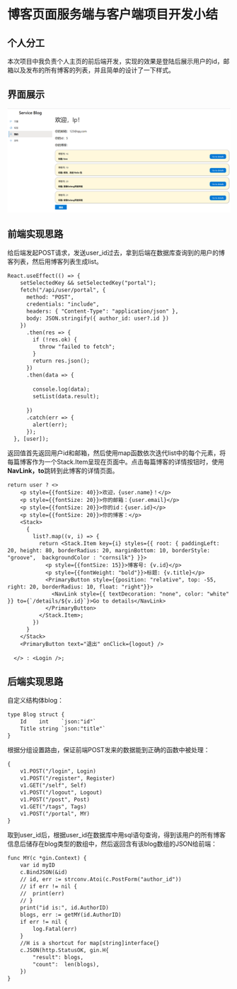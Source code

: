 # 博客页面服务端与客户端项目开发小结      
## 个人分工       
本次项目中我负责个人主页的前后端开发，实现的效果是登陆后展示用户的id，邮箱以及发布的所有博客的列表，并且简单的设计了一下样式。  

## 界面展示      
![](./image/lp.png) 

## 前端实现思路       
给后端发起POST请求，发送user_id过去，拿到后端在数据库查询到的用户的博客列表，然后用博客列表生成list。     
```
React.useEffect(() => {
    setSelectedKey && setSelectedKey("portal");
    fetch("/api/user/portal", {
      method: "POST",
      credentials: "include",
      headers: { "Content-Type": "application/json" },
      body: JSON.stringify({ author_id: user?.id })
    })
      .then(res => {
        if (!res.ok) {
          throw "failed to fetch";
        }
        return res.json();
      })
      .then(data => {

        console.log(data);
        setList(data.result);

      })
      .catch(err => {
        alert(err);
      });
  }, [user]);
```
返回值首先返回用户id和邮箱，然后使用map函数依次迭代list中的每个元素，将每篇博客作为一个Stack.Item呈现在页面中。点击每篇博客的详情按钮时，使用**NavLink，to**跳转到此博客的详情页面。       
```
return user ? <>
    <p style={{fontSize: 40}}>欢迎，{user.name}！</p>
    <p style={{fontSize: 20}}>你的邮箱：{user.email}</p>
    <p style={{fontSize: 20}}>你的id：{user.id}</p>
    <p style={{fontSize: 20}}>你的博客：</p>
    <Stack>
      {
        list?.map((v, i) => {
          return <Stack.Item key={i} styles={{ root: { paddingLeft: 20, height: 80, borderRadius: 20, marginBottom: 10, borderStyle: "groove",  backgroundColor : "cornsilk"} }}>
            <p style={{fontSize: 15}}>博客号: {v.id}</p>
            <p style={{fontWeight: "bold"}}>标题: {v.title}</p>
            <PrimaryButton style={{position: "relative", top: -55, right: 20, borderRadius: 10, float: "right"}}>
              <NavLink style={{ textDecoration: "none", color: "white" }} to={`/details/${v.id}`}>Go to details</NavLink>
            </PrimaryButton>
          </Stack.Item>;
        })
      }
    </Stack>
    <PrimaryButton text="退出" onClick={logout} />

  </> : <Login />;
```

## 后端实现思路      
自定义结构体blog：
```
type Blog struct {
	Id    int    `json:"id"`
	Title string `json:"title"`
}
```
根据分组设置路由，保证前端POST发来的数据能到正确的函数中被处理：
```
{
    v1.POST("/login", Login)
    v1.POST("/register", Register)
    v1.GET("/self", Self)
    v1.POST("/logout", Logout)
    v1.POST("/post", Post)
    v1.GET("/tags", Tags)
    v1.POST("/portal", MY)
}
```
取到user_id后，根据user_id在数据库中用sql语句查询，得到该用户的所有博客信息后储存在blog类型的数组中，然后返回含有该blog数组的JSON给前端：      
```
func MY(c *gin.Context) {
	var id myID
	c.BindJSON(&id)
	// id, err := strconv.Atoi(c.PostForm("author_id"))
	// if err != nil {
	// 	print(err)
	// }
	print("id is:", id.AuthorID)
	blogs, err := getMY(id.AuthorID)
	if err != nil {
		log.Fatal(err)
	}
	//H is a shortcut for map[string]interface{}
	c.JSON(http.StatusOK, gin.H{
		"result": blogs,
		"count":  len(blogs),
	})
}
```      